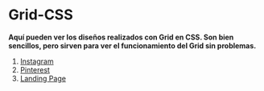 # Grid-CSS

**Aquí pueden ver los diseños realizados con Grid en CSS. Son bien sencillos, pero sirven para ver el funcionamiento del Grid sin problemas.**

1. [Instagram](https://matiasnnr.github.io/Grid-CSS/instagram-layout/ "Instagram")
1. [Pinterest](https://matiasnnr.github.io/Grid-CSS/pinterest-masonry-layout/ "Pinterest")
1. [Landing Page](https://matiasnnr.github.io/Grid-CSS/landing-page-layout/ "Landing Page")

